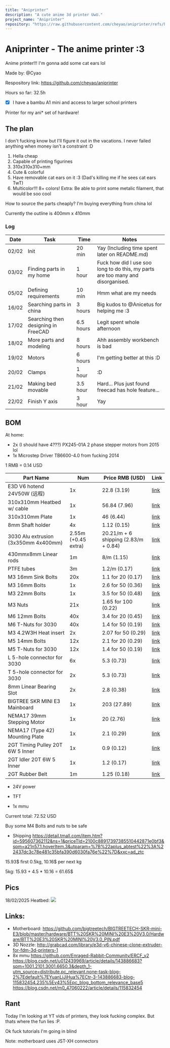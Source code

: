 ```yaml
---
title: "Aniprinter"
description: "A cute anime 3d printer UwU."
project_name: "Aniprinter"
repository: "https://raw.githubusercontent.com/cheyao/aniprinter/refs/heads/main/JOURNAL.md"
---
```

# Aniprinter - The anime printer :3

Anime printer!!! I'm gonna add some cat ears lol

Made by: @Cyao

Respository link: https://github.com/cheyao/aniprinter

Hours so far: 32.5h

- [x] I have a bambu A1 mini and access to larger school printers

Printer for my ani* set of hardware!

## The plan

I don't fucking know but I'll figure it out in the vacations. I never failed anything when money isn't a constraint :D

1. Hella cheap
2. Capable of printing figurines
3. 310x310x310+mm
4. Cute & colorful
5. Have removable cat ears on it :3 (Dad's killing me if he sees cat ears TwT)
6. Multicolor!!! 8+ colors!
Extra: Be able to print some metalic filament, that would be soo cool

How to source the parts cheaply? I'm buying everything from china lol

Currently the outline is 400mm x 410mm

### Log

| Date  | Task                     | Time      | Notes                                                                           |
| ----- | ------------------------ | --------- | ------------------------------------------------------------------------------- |
| 02/02 | Init                     | 20 min    | Yay (Including time spent later on README.md)                                   |
| 03/02 | Finding parts in my home | 1 hour    | Fuck how did I use soo long to do this, my parts are too many and disorganised. |
| 05/02 | Defining requirements    | 10 min    | Hmm what are my needs                                                           |
| 16/02 | Searching parts in china | 3 hours   | Big kudos to @Anicetus for helping me :3                                        |
| 17/02 | Searching then designing in FreeCAD  | 6.5 hours | Legit spent whole afternoon |
| 18/02 | More parts and modeling              | 8 hours | Ahh assembly workbench is bad |
| 19/02 | Motors                               | 6 hours | I'm getting better at this :D |
| 20/02 | Clamps                               | 1 hour  | :D |
| 21/02 | Making bed movable                   | 3.5 hour  | Hard... Plus just found freecad has hole feature... |
| 22/02 | Finish Y axis                        | 3 hour  | Yay |

## BOM

At home:
- 2x (I should have 4???) PX245-01A 2 phase stepper motors from 2015 lol
- 1x Microstep Driver TB6600-4.0 from fucking 2014

1 RMB = 0.14 USD

| Part Name                            | Num   | Price RMB (USD) | Link |
| ------------------------------------ | ----- | --------------- | ---- |
| E3D V6 hotend 24V50W (远程)          | 1x    | 22.8 (3.19)  | [link](https://item.taobao.com/item.htm?abbucket=11&id=695145988184&ns=1&priceTId=2100c82717397368248025070e0bef&skuId=4971593768755&spm=a21n57.1.hoverItem.2&xxc=taobaoSearch) |
| 310x310mm Heatbed w/ cable           | 1x    | 56.84 (7.96) | [link](https://item.taobao.com/item.htm?abbucket=1&id=640200686112&ns=1&priceTId=2100c88517397981806302575e0bf8&skuId=5297253604557&spm=a21n57.1.item.46.aeba4b7a0sKoKk&xxc=taobaoSearch) |
| 310x310mm Plate                      | 1x    | 46 (6.44)    | [link](https://item.taobao.com/item.htm?abbucket=1&id=623211529831&ns=1&priceTId=2100c88517397981806302575e0bf8&skuId=4946961158429&spm=a21n57.1.item.7.aeba4b7a0sKoKk&xxc=taobaoSearch) |
| 8mm Shaft holder                     | 4x    | 1.12 (0.15)  | [link](https://item.taobao.com/item.htm?abbucket=1&id=680885766109&ns=1&priceTId=2100c84717398211374122672e0c17&skuId=5450150654782&spm=a21n57.1.item.54.3ba4523cwp58Jk&xxc=taobaoSearch) |
| 3030 Alu extrusion (3x350mm 4x400mm) | 2.55m (+0.45 extra) | 20.21/m + 6 shipping (2.83/m + 0.84) | [link](https://item.taobao.com/item.htm?from=cart&id=709479736047&skuId=5269977399802&spm=a1z0d.6639537%2F202410.item.d709479736047.57477484isYLca) |
| 430mmx8mm Linear rods            | 1m    | 8/m (1.15)| [link](https://item.taobao.com/item.htm?abbucket=1&id=705312506425&ns=1&priceTId=2100c82e17401306699465479e0c06&skuId=5135587099266&spm=a21n57.1.item.7.1181523cc0tzsd&xxc=taobaoSearch) |
| PTFE tubes                       | 3m    | 1.2/m (0.17) | [link](https://item.taobao.com/item.htm?abbucket=1&id=815502974789&ns=1&priceTId=2100c88a17398219804387041e0932&skuId=5514534761577&spm=a21n57.1.hoverItem.4&xxc=taobaoSearch) |
| M3 16mm Sink Bolts               | 20x   | 1.1 for 20 (0.17) | [link](https://detail.tmall.com/item.htm?abbucket=16&id=729847299973&rn=dc1b51c7fe76c31b32c97eadb36cf85a&scene=taobao_shop&skuId=5059228621742&spm=a312a.7700824.w5003-25220709902.4.6cf06b74iXZ2vc) |
| M3 16mm Bolts                    | 1x    | 2.6 for 50 (0.36) | [link](https://detail.tmall.com/item.htm?abbucket=16&id=729847299973&rn=dc1b51c7fe76c31b32c97eadb36cf85a&scene=taobao_shop&skuId=5059228621742&spm=a312a.7700824.w5003-25220709902.4.6cf06b74iXZ2vc) |
| M3 22mm Bolts                    | 1x    | 3.5 for 50 (0.48) | [link](https://detail.tmall.com/item.htm?abbucket=16&id=729847299973&rn=dc1b51c7fe76c31b32c97eadb36cf85a&scene=taobao_shop&skuId=5059228621742&spm=a312a.7700824.w5003-25220709902.4.6cf06b74iXZ2vc) |
| M3 Nuts                          | 21x   | 1.65 for 100 (0.22)| [link](https://detail.tmall.com/item.htm?id=549640610734&ns=1&priceTId=2100c89517398269510271405e0be3&skuId=5271411287015&spm=a21n57.1.item.1.7b0b523c7kkuRE&utparam=%7B%22aplus_abtest%22%3A%229dfe0dbc67b65db4274464098960304b%22%7D&xxc=ad_ztc) |
| M6 12mm Bolts                    | 40x   | 3.4 for 20 (0.45) | [link](https://detail.tmall.com/item.htm?from=cart&id=635755541429&skuId=4555949761448&spm=a1z0d.6639537%2F202410.item.d635755541429.5d357484CFoQER) |
| M6 T-Nuts for 3030               | 40x   | 1.4 for 50 (0.19) | [link](https://item.taobao.com/item.htm?abbucket=1&id=720521078724&ns=1&priceTId=2100c82317398927757001065e0bf9&skuId=5192323987974&spm=a21n57.1.item.3.447f523cP1MZ65&xxc=taobaoSearch) |
| M3 4.2W3H Heat insert            | 2x    | 2.07 for 50 (0.29) | [link](https://detail.tmall.com/item.htm?abbucket=1&id=809364062256&ns=1&priceTId=2100c81317400900079512807e0bfd&skuId=5496541308864&spm=a21n57.1.item.2.68d4523c7QQiB3&utparam=%7B%22aplus_abtest%22%3A%2252826878a8b9e43ab4e7970fc531a146%22%7D&xxc=taobaoSearch) |
| M5 14mm Bolts                    | 12x   | 2.1 for 20 (0.29) | [link](https://detail.tmall.com/item.htm?from=cart&id=635755541429&skuId=4555949761448&spm=a1z0d.6639537%2F202410.item.d635755541429.5d357484CFoQER) |
| M5 T-Nuts for 3030               | 12x   | 1.4 for 50 (0.19) | [link](https://item.taobao.com/item.htm?abbucket=1&id=720521078724&ns=1&priceTId=2100c82317398927757001065e0bf9&skuId=5192323987974&spm=a21n57.1.item.3.447f523cP1MZ65&xxc=taobaoSearch) |
| L 5-hole connector for 3030      | 6x    | 5.3 (0.73) | [link](https://item.taobao.com/item.htm?abbucket=11&id=544614918944&ns=1&priceTId=2100c82d17400546772155039e0bc9&skuId=3446064654367&spm=a21n57.imgsearch.item.2.24db523cvsB3pO&xxc=taobaoSearch)
| T 5-hole connector for 3030      | 2x    | 5.3 (0.73) | [link](https://item.taobao.com/item.htm?abbucket=11&id=544614918944&ns=1&priceTId=2100c82d17400546772155039e0bc9&skuId=3446064654367&spm=a21n57.imgsearch.item.2.24db523cvsB3pO&xxc=taobaoSearch)
| 8mm Linear Bearing Slot          | 2x    | 2.8 (0.38) | [link](https://item.taobao.com/item.htm?abbucket=1&id=560816782190&ns=1&priceTId=2100cffc17398839466045780e0960&skuId=5739999414554&spm=a21n57.1.item.3.6376523cQQFaVi&xxc=taobaoSearch) |
| BIGTREE SKR MINI E3 Mainboard    | 1x    | 203 (27.89)     | [link](https://item.taobao.com/item.htm?abbucket=1&id=660038613435&ns=1&priceTId=2100c89617399007846925287e0bd8&skuId=4887334024854&spm=a21n57.1.hoverItem.2&xxc=taobaoSearch) |
| NEMA17 39mm Stepping Motor       | 1x    | 20 (2.76)       | [link](https://item.taobao.com/item.htm?abbucket=1&id=607842859076&ns=1&priceTId=undefined&skuId=4648914669946&spm=a21n57.1.item.2.6e211f23X5eSFn&xxc=taobaoSearch) |
| NEMA17 (Type 42) Mounting Plate  | 1x    | 2.1 (0.29)      | [link](https://item.taobao.com/item.htm?abbucket=1&id=568647933856&ns=1&priceTId=undefined&skuId=4371573359258&spm=a21n57.1.item.3.7900a7fapqotT3&xxc=taobaoSearch) |
| 2GT Timing Pulley 20T 6W 5 Inner | 1x | 0.9 (0.12) | [link](https://item.taobao.com/item.htm?id=559194333476&ns=1&priceTId=2100c89017399710705031225e0c0e&skuId=4038283182652&spm=a21n57.1.item.49.45c96591qaELJI&xxc=ad_ztc) |
| 2GT Idler 20T 6W 5 Inner         | 1x | 1.2 (0.17) | [link](https://item.taobao.com/item.htm?id=559682437946&scene=taobao_shop&skuId=3872290557039&spm=a312a.7700824.w5003-24755476481.2.34775439iyFkoo) |
| 2GT Rubber Belt                  | 1m | 1.25 (0.18) | [link](https://item.taobao.com/item.htm?abbucket=1&id=558903222636&ns=1&priceTId=2100c81317400865357297716e0bfe&skuId=4789763202306&spm=a21n57.1.hoverItem.15&xxc=taobaoSearch) |
- 24V power
- TFT

- 1x mmu

Current total: 72.52 USD

Buy some M4 Bolts and nuts to be safe

- Shipping https://detail.tmall.com/item.htm?id=595607362112&ns=1&priceTId=2100c88917397385510442871e0bf3&spm=a21n57.1.hoverItem.3&utparam=%7B%22aplus_abtest%22%3A%22437dc3c78e481c35bfa390d6030fa76e%22%7D&xxc=ad_ztc

15.93$ first 0.5kg, 10.16$ per next kg

5kg: 15.93 + 4.5 * 10.16 = 61.65$

## Pics
18/02/2025 Heatbed: ![](https://cdn.hack.pet/slackcdn/11dc794417b947579c270e11f176daff.png)

## Links:
- Motherboard: https://github.com/bigtreetech/BIGTREETECH-SKR-mini-E3/blob/master/hardware/BTT%20SKR%20MINI%20E3%20V3.0/Hardware/BTT%20E3%20SKR%20MINI%20V3.0_PIN.pdf
- 3D Nozzle: http://grabcad.com/library/e3d-v6-chinese-clone-extruder-for-fdm-3d-printers-1
- 8x mmu https://github.com/Enraged-Rabbit-Community/ERCF_v2
https://blog.csdn.net/u012439969/article/details/143886683?spm=1001.2101.3001.6650.3&depth_1-utm_source=distribute.pc_relevant.none-task-blog-2%7Edefault%7EYuanLiJiHua%7ECtr-3-143886683-blog-115832454.235%5Ev43%5Epc_blog_bottom_relevance_base5
https://blog.csdn.net/m0_47060222/article/details/115832454

## Rant
Today I'm looking at YT vids of printers, they look fucking complex. But thats where the fun lies :P.

Ok fuck tutorials I'm going in blind

Note: motherboard uses JST-XH connectors
